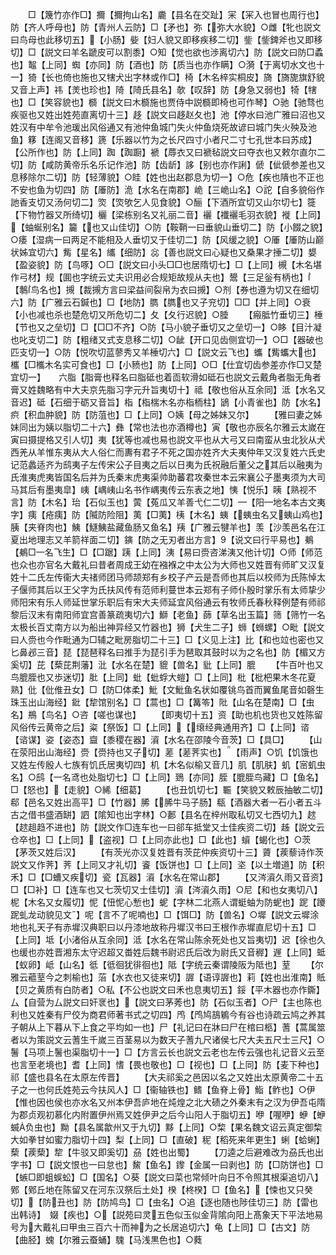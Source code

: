 <!-- { "loadSidebar": true } -->
　　□【篾竹亦作□】擟【擟拘山名】麊【县名在交趾】冞【冞入也冒也周行也】防【齐人呼母也】防【青州人云防】□【矛也】弥【弥大水貌】○雌【牝也説文曰鸟母也此移切五】【小肠】姕【妇人貌又即移疾移二切】鈭【鈭錍斧也又即移切】□【説文曰羊名蹏皮可以割黍】○知【觉也欲也渉离切六】防【説文曰防□蟊也】鼅【上同】蜘【亦同】防【酒也】防【质当也亦作瞒】○漪【于离切水文也十一】猗【长也倚也施也又犗犬出字林或作□】椅【木名梓实桐皮】旖【旖旎旗舒貌又音上声】祎【羙也珍也】陭【陭氏县名】欹【叹辞】防【身急又弱也】犄【犗也】□【笑容貌也】檹【説文曰木檹施也贾侍中説檹即椅也可作琴】○驰【驰骛也疾驱也又姓出姓苑直离切十三】趍【説文曰趍赵夂也】池【停水曰池广雅曰沼也又姓汉有中牟令池瑗出风俗通又有池仲鱼城门失火仲鱼烧死故谚曰城门失火殃及池鱼】簃【连阁又音移】篪【乐器以竹为之长尺四寸小者尺二寸七孔世本曰苏成】【公所作也】防【上同】踟【踟蹰】褫【蓐衣又曰褫毡説文曰夺衣也又敕尔直尔二切】防【咸防黄帝乐名乐记作池】防【齿龂】誃【别也亦作誗】傂【佌傂参差也又息移除尔二切】防【轻薄貌】○眭【姓也出赵郡息为切一】○危【疾也隤也不正也不安也鱼为切四】防【厜防】洈【水名在南郡】峗【三峗山名】○詑【自多貌俗作訑香支切又汤何切二】焁【焁欨乞人见食貌】○酾【下酒所宜切又山尔切七】簁【下物竹器又所绮切】欐【梁栋别名又礼丽二音】襹【襳襹毛羽衣貌】褷【上同】【蚰蜒别名】籭【也又山佳切】○防【鞍鞘一曰垂貌山垂切二】防【小餟之貌】○痿【湿病一曰两足不能相及人垂切又于佳切二】防【风缓之貌】○厜【厜防山巅状姊宜切六】觜【星名】纗【细防】惢【善也説文曰心疑也又桑果才捶二切】嫢【盈姿貌】防【鸟啄】○□【説文曰小头□□也居隋切七】□【上同】槻【木名堪作弓材】规【圎也字统云丈夫识用必合规矩故规从夫也】鬹【三足釡有柄也】【鷒鸟名也】摫【裁摫方言曰梁益间裂帛为衣曰摫】○剂【券也遵为切又在细切六】防【广雅云石鍼也】□【地防】臇【臇也又子兖切】□□【并上同】○衰【小也减也杀也楚危切又所危切二】夂【夂行迟貌】○腄
　　【瘢胝竹垂切三】棰【节也又之垒切】□【□□不齐】○防【马小貌子垂切又之垒切一】○眵【目汁凝也叱支切二】防【粗绪又式支息移二切】○龇【开口见齿侧宜切一】○□【器破也匹支切一】○防【悦吹切蓝蓼秀又羊棰切六】□【説文云飞也】蠵【觜蠵大也】欈【□欈木名实可食也】□【小豮也】防【上同】○□【仕宜切齿参差亦作□又楚宜切一】　　六脂【脂膏也释名曰脂砥也着靣软滑如砥石也説文云戴角者脂无角者膏又姓魏略有中大夫京先脂习字元升旨夷切十】祗【敬也俗从互余同】泜【水名又音迟】砥【石细于砺又音旨】栺【栺椯木名亦栺栭柱】鴲【小青雀也】防【水名】疻【积血肿貌】防【防菹也】□【上同】○姨【母之姊妹又尔】
　　【雅曰妻之姊妹同出为姨以脂切二十六】彝【常也法也亦酒樽也】寅【敬也亦辰名尔雅云太嵗在寅曰摄提格又引人切】夷【犹等也减也易也説文平也从大弓又曰南蛮从虫北狄从犬西羌从羊惟东夷从大人俗仁而夀有君子不死之国亦姓齐大夫夷仲年又汉复姓六氏史记范蠡适齐为鸱夷子左传宋公子目夷之后以日夷为氏祝融后董父之其后以融夷为氏淮夷虎夷皆国名后并为氏秦末虎夷渠帅助蕃君攻秦世本云宋襄公子墨夷须为大司马其后有墨夷皐】峓【嵎峓山名书作嵎夷传云东表之地】恞【悦乐】眱【熟视不言】防【木名】珆【石似玉也】蔩【菟瓜又羊善弋仁二切】【阳地名本古文夷字】痍【疮痍】防【隇防险阻】荑【□荑】桋【木名】蛦【蛦虫名又蛦山鸡也】胰【夹脊肉也】鮧【鱁鮧盐藏鱼肠又鱼名】羠【广雅云犍羊也】羡【沙羡邑名在江夏出地理志又羊箭祥面二切】鏔【防之无刃者出方言】【说文曰行平易也】鴺【鴺□一名飞生】□【□踞】跠【上同】洟【易曰赍咨涕洟又他计切】○师【师范也众也亦官名大戴礼曰昔者周成王幼在襁褓之中太公为大师也又姓晋有师旷又汉复姓十二氏左传衞大夫禇师团马师颉郑有乡校子产云是吾师也其后以校师为氏陈悼太子偃师其后以王父字为氏扶风传有范师利蔓世本云郑有子师仆殷时掌乐有太师挚少师阳宋有乐人师延世掌乐职后有宋大夫师延宜风俗通云有牧师氏春秋释例楚有师祁黎后汉末有南阳师宜宫善篆疏夷切六】鰤【老鱼】蒒【草名出玉篇】筛【筛竹一名太极长百丈南方以为船出神异经又竹器也】狮【犬生二子】蛳【蛳螺】○毗【説文曰人赍也今作毗通为□辅之毗房脂切二十三】□【义见上注】比【和也竝也密也又匕鼻邲三音】琵【琵琶释名曰推手为琵引手为琶取其鼓时以为之名也】防【楣又方奚切】芘【蔾芘荆藩】沘【水名在楚】貔【兽名】豼【上同】膍
　　【牛百叶也又鸟膍胵也又歩迷切】肶【上同】蚍【蚍蜉大螘】□【上同】枇【枇杷果木冬花夏熟】仳【仳倠丑女】□【防□体柔】魮【文魮鱼名状如覆铫鸟首而翼鱼尾音如磬生珠玉出山海经】鈚【犂馆别名】□【蒿也】□【篝笭】阰【山名在楚南】□【虫名】鵧【鸟名】○咨【嗟也谋也】
　　【即夷切十五】资【助也机也货也又姓陈留风俗传云黄帝之后】粢【祭饭】□【上同】【缞经典通用齐】□【上同】谘【谘谋】姿【姿态】齍【黍稷在器】澬【水名在邵陵今音茨】□【具□】
　　【山在荥阳出山海经】赍【赍持也又子切】蒫【蒫荠实也】【雨声】○饥【饥饿也又姓左传殷人七族有饥氏居夷切四】机【木名似榆又音几】肌【肌肤】虮【宻虮虫名】○鸱【一名鸢也处脂切七】□【上同】鵄【亦同】胵【膍胵鸟藏】□【鱼名】□【怒也】【走貌】○絺【细葛】
　　【也丑饥切七】辴【笑貌又敕辰抽敏二切】郗【邑名又姓出高平】□【竹器】脪【脪牛马子肠】瓻【酒器大者一石小者五斗古之借书盛酒缾】訵【隂知也出字林】○郪【县名在梓州取私切又七西切九】趑【趑趄趋不进也】防【説文作□连车也一曰郤车抵堂又士佳疾资二切】趀【説文云仓卒也】□【上同】【盗视】□【上同亦此也】□【此也】蠀【蝎化也】○茨【茅茨又姓后汉】
　　【有茨光亦汉复姓晋有茨芘仲疾资切十三】薋【蒺藜诗作茨説文又作荠】荠【上同又才礼切】餈【饭饼也】□【上同】垐【以土増道】防【积禾】□【□螬又疾切】瓷【瓦器】澬【水名在常山郡】
　　【又涔澬久雨又音资】□【□补】□【连车也又七茨切又士佳切】澬【涔澬久雨】○尼【和也女夷切八】柅【木名又女履切】怩【忸怩心慙也】蚭【字林二北燕人谓蜓蚰为防蚭也】跜【躨跜虬龙动貌见文】呢【言不了呢喃也】□【饵□】防【兽名】○墀【説文云墀涂地也礼天子有赤墀汉典职曰以丹漆地故称丹墀汉书曰王根作赤墀直尼切十五】□【上同】坻【小渚俗从互余同】泜【水名在常山陈余死处也又旨夷切】迟【徐也久也缓也亦姓晋湘东太守迟超又畨姓后魏书尉迟氏后改为尉氏又音稺】遟【上同】蚳【蚁卵】岻【山名】彽【彽徊犹徘徊也】阺【字统云秦谓陵阪为阺也】荎
　　【尔雅云藲荎今之刺榆也】菭【水衣也又徒来切】謘【语谆謘也】莉【姓也出淮南】貾【贝之黄质有白防者】○私【不公也説文曰禾也息夷切五】鋖【平木器也亦作鐁】厶【自营为厶説文曰奸衺也】【説文曰茅莠也】防【石似玉者】○尸【主也陈也利也又姓秦有尸佼为商君师著书式之切四】鸤【鸤鸠鴶鵴今有谷也诗疏云鸠之养其子朝从上下暮从下上食之平均如一也】尸【礼记曰在牀曰尸在棺曰柩】蓍【蒿属筮者以为策説文云蓍生千嵗三百茎易以为数天子蓍九尺诸侯七尺大夫五尺士三尺】○鬐【马项上鬐也渠脂切十一】□【方言云长也説文云老也左传云强也礼记音义云至也言至老境也】耆【上同】愭【畏也敬也】□【视也】□【上同】防【麦下种也】祁【盛也县名在太原左传晋】
　　【大夫祁奚之邑因以名之又姓出太原黄帝二十五子之一也何氏姓苑云今扶风人】□【衞轴铁也】鳍【鱼脊上骨】鮨【鲊也】○伊【惟也因也侯也亦水名又州本伊吾庐地在炖煌之北大碛之外秦末有之汉为伊吾屯隋为郡贞观初慕化内附置伊州焉又姓伊尹之后今山阳人于脂切五】咿【喔咿】蛜【蛜蝛负虫也】黝【县名属歙州又于九切】黟【上同】○棃【果名魏文诏云真定御棃大如拳甘如蜜力脂切十四】梨【上同】□【直破】秜【稻死来年更生】蜊【蛤蜊】蔾【蒺蔾】犂【牛驳又即奚切】刕【姓也出蜀】
　　【刀逵之后避难改为刕氏也出字书】□【説文恨也一曰怠也】鯬【鱼名】鑗【金属一曰剥也】防【□防饼也】□【螏□即蛆蜈蚣】□【国名】○葵【説文曰菜也常倾叶向日不令照其根渠追切八】鄈【鄈丘地在陈留又在河东汉祭后土处】楑【柊楑】□【鱼名】【悚也又只癸切】【防丑也】防【防鸠鸟】□【虫名】○追【逐也随也陟佳切三】防【雷也出韩诗】　娺【疾也】○【説苑曰灵五色似玉似金背隂向阳上髙象天下平法地易号为大戴礼曰甲虫三百六十而神为之长居追切六】龟【上同】□【古文】防【曲胫】螝【尔雅云蚕蛹】騩【马浅黒色也】○蕤

